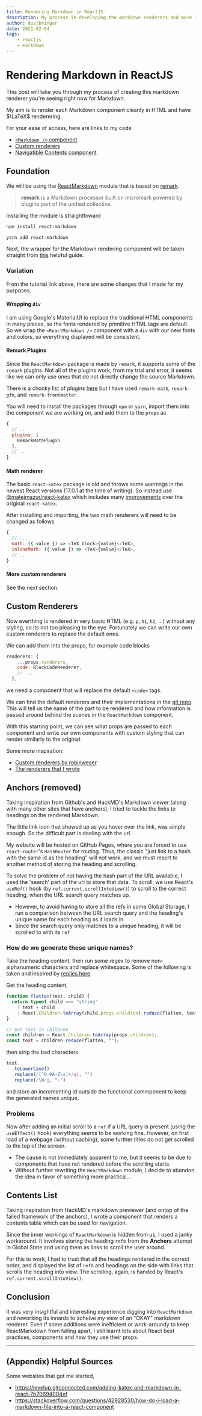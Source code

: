 ```yaml
---
title: Rendering Markdown in ReactJS
description: My process in developing the markdown renderers and more for this website.
author: dustbringer
date: 2021-02-04
tags:
    - reactjs
    - markdown
---
```


# Rendering Markdown in ReactJS
This post will take you through my process of creating this markdown renderer you're seeing right now for Markdown.

My aim is to render each Markdown component cleanly in HTML and have $\LaTeX$ renderering.

For your ease of access, here are links to my code
- [`<Markdown />` component](https://github.com/dustbringer/dustbringer.github.io/blob/main/src/components/Markdown.jsx)
- [Custom renderers](https://github.com/dustbringer/dustbringer.github.io/tree/main/src/components/mdRenderers)
- [Navigatible Contents component](https://github.com/dustbringer/dustbringer.github.io/blob/main/src/components/MarkdownContents.jsx)


## Foundation
We will be using the [ReactMarkdown](https://github.com/remarkjs/react-markdown) module that is based on [remark](https://github.com/remarkjs/remark).
> **remark** is a Markdown processor built on micromark powered by plugins part of the unified collective.

Installing the module is straightfoward
```bash
npm install react-markdown
```
```bash
yarn add react-markdown
```

Next, the wrapper for the Markdown rendering component will be taken straight from [this](https://levelup.gitconnected.com/adding-katex-and-markdown-in-react-7b70694004ef) helpful guide.

### Variation
From the tutorial link above, there are some changes that I made for my purposes.

#### Wrapping `div`
I am using Google's MaterialUI to replace the traditional HTML components in many places, so the fonts rendered by primitive HTML tags are default. So we wrap the `<ReactMarkdown />` component with a `div` with our new fonts and colors, so everything displayed will be consistent.

#### Remark Plugins
Since the `ReactMarkdown` package is made by `remark`, it supports some of the `remark` plugins. Not all of the plugins work, from my trial and error, it seems like we can only use ones that do not directly change the source Markdown.

There is a chonky list of plugins [here](https://github.com/remarkjs/remark/blob/main/doc/plugins.md) but I have used `remark-math`, `remark-gfm`, and `remark-frontmatter`.

You will need to install the packages through `npm` or `yarn`, import them into the component we are working on, and add them to the `props` as
```js
{
  // ...
  plugins: [
    RemarkMathPlugin
  ],
  // ...
}
```

#### Math renderer
The basic `react-katex` package is old and throws some warnings in the newest React versions (17.0.1 at the time of writing). So instead use [@matejmazur/react-katex](https://www.npmjs.com/package/@matejmazur/react-katex) which includes many [improvements](https://github.com/talyssonoc/react-katex/issues/49) over the original `react-katex`.

After installing and importing, the two math renderers will need to be changed as follows
```js
{
  // ...
  math: ({ value }) => <TeX block>{value}</TeX>,
  inlineMath: ({ value }) => <TeX>{value}</TeX>,
  // ...
}
```

#### More custom renderers
See the next section.

## Custom Renderers
Now everthing is rendered in very basic HTML (e.g. `p`, `h1`, `h2`, ...) without any styling, so its not too pleasing to the eye. Fortunately we can write our own custom renderers to replace the default ones.

We can add them into the props, for example code blocks
```js
renderers: {
    ...props.renderers,
    code: BlockCodeRenderer,
    // ...
  },
```
we need a component that will replace the default `<code>` tags.

We can find the default renderers and their implementations in the [git repo](https://github.com/remarkjs/react-markdown/blob/main/src/renderers.js). This will tell us the name of the part to be rendered and how information is passed around behind the scenes in the `ReactMarkdown` component.

With this starting point, we can see what props are passed to each component and write our own components with custom styling that can render similarly to the original.

Some more inspiration:
- [Custom renderers by robinweser](https://github.com/robinweser/react-markdown-github-renderers)
- [The renderers that I wrote](https://github.com/dustbringer/dustbringer.github.io/tree/main/src/components/mdRenderers)

## Anchors (removed)
Taking inspiration from Github's and HackMD's Markdown viewer (along with many other sites that have anchors), I tried to tackle the links to headings on the rendered Markdown.

The little link icon that showed up as you hover over the link, was simple enough. So the difficult part is dealing with the url.

My website will be hosted on GitHub Pages, where you are forced to use `react-router`'s `HashRouter` for routing. Thus, the classic "just link to a hash with the same id as the heading" will not work, and we must resort to another method of storing the heading and scrolling. 

To solve the problem of not having the hash part of the URL available, I used the 'search' part of the url to store that data. To scroll, we use React's `useRef()` hook (by `ref.current.scrollIntoView()`) to scroll to the correct heading, when the URL search query matches up.
- However, to avoid having to store all the refs in some Global Storage, I run a comparison between the URL search query and the heading's unique name for each heading as it loads in.
- Since the search query only matches to a unique heading, it will be scrolled to with its `ref`

### How do we generate these unique names?
Take the heading content, then run some regex to remove non-alphanumeric characters and replace whitespace. Some of the following is taken and inspired by [replies here](https://github.com/remarkjs/react-markdown/issues/69).

Get the heading content,
```js
function flatten(text, child) {
  return typeof child === "string"
    ? text + child
    : React.Children.toArray(child.props.children).reduce(flatten, text);
}

// Get text in children
const children = React.Children.toArray(props.children);
const text = children.reduce(flatten, "");
```
then strip the bad characters

```js
text
  .toLowerCase()
  .replace(/[^0-9A-Z\s]+/gi, "")
  .replace(/\W/g, "-")
```

and store an incrementing id outside the functional commponent to keep the generated names unique.

### Problems
Now after adding an initial scroll to a `ref` if a URL query is present (using the `useEffect()` hook) everything seems to be working fine. However, on first load of a webpage (without caching), some further titles do not get scrolled to the top of the screen.
- The cause is not immediately apparent to me, but it seems to be due to components that have not rendered before the scrolling starts.
- Without further rewriting the `ReactMarkdown` module, I decide to abandon the idea in favor of something more practical...


## Contents List
Taking inspiration from HackMD's markdown previewer (and ontop of the failed framework of the anchors), I wrote a component that renders a contents table which can be used for navigation.

Since the inner workings of `ReactMarkdown` is hidden from us, I used a janky workaround. It involves storing the heading `ref`s from the **Anchors** attempt in Global State and using them as links to scroll the user around.

For this to work, I had to trust that all the headings rendered in the correct order, and displayed the list of `ref`s and headings on the side with links that scrolls the heading into view. The scrolling, again, is handed by React's `ref.current.scrollIntoView()`.

## Conclusion
It was very insightful and interesting experience digging into `ReactMarkdown` and reworking its innards to acheive my view of an "OKAY" markdown renderer. Even if some additions were inefficient or work-aroundy to keep ReactMarkdown from falling apart, I still learnt lots about React best practices, components and how they use their props.

---

## (Appendix) Helpful Sources
Some websites that got me started,
- https://levelup.gitconnected.com/adding-katex-and-markdown-in-react-7b70694004ef
- https://stackoverflow.com/questions/42928530/how-do-i-load-a-markdown-file-into-a-react-component
